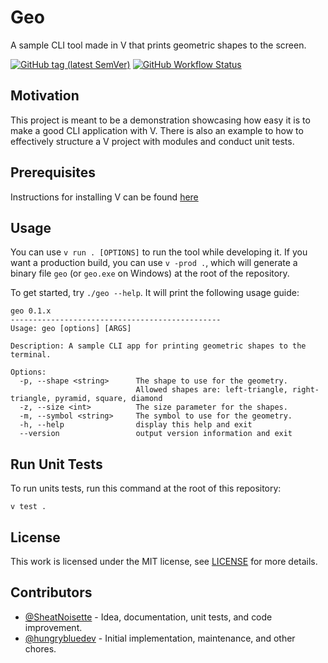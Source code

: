 # Geo

A sample CLI tool made in V that prints geometric shapes to the screen.

[![GitHub tag (latest SemVer)](https://img.shields.io/github/v/tag/hungrybluedev/geo?sort=semver)](https://github.com/hungrybluedev/geo/tags)
[![GitHub Workflow Status](https://img.shields.io/github/workflow/status/hungrybluedev/geo/CI)](https://github.com/hungrybluedev/geo/actions)

## Motivation

This project is meant to be a demonstration showcasing how
easy it is to make a good CLI application with V. There is
also an example to how to effectively structure a V
project with modules and conduct unit tests.

## Prerequisites

Instructions for installing V can be found
[here](https://github.com/vlang/v/blob/master/doc/docs.md#install-from-source)

## Usage

You can use `v run . [OPTIONS]` to run the tool while
developing it. If you want a production build, you can use `v -prod .`, which will generate a binary file `geo` (or `geo.exe` on Windows) at the root of the repository.

To get started, try `./geo --help`. It will print the
following usage guide:

```
geo 0.1.x
-----------------------------------------------
Usage: geo [options] [ARGS]

Description: A sample CLI app for printing geometric shapes to the terminal.

Options:
  -p, --shape <string>      The shape to use for the geometry.
                            Allowed shapes are: left-triangle, right-triangle, pyramid, square, diamond
  -z, --size <int>          The size parameter for the shapes.
  -m, --symbol <string>     The symbol to use for the geometry.
  -h, --help                display this help and exit
  --version                 output version information and exit
```

## Run Unit Tests

To run units tests, run this command at the root of this repository:

```
v test .
```

## License

This work is licensed under the MIT license, see [LICENSE](/LICENSE) for more details.

## Contributors

- [@SheatNoisette](https://github.com/SheatNoisette) - Idea, documentation, unit tests, and code improvement.
- [@hungrybluedev](https://github.com/hungrybluedev) -
  Initial implementation, maintenance, and other chores.
